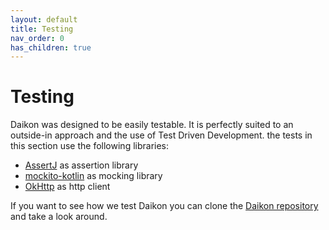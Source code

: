 ```yaml
---
layout: default
title: Testing
nav_order: 0
has_children: true
---
```


# Testing
Daikon was designed to be easily testable. It is perfectly suited to an outside-in approach and the use of Test Driven Development.
the tests in this section use the following libraries:
* [AssertJ](https://assertj.github.io/doc/) as assertion library
* [mockito-kotlin](https://github.com/nhaarman/mockito-kotlin) as mocking library
* [OkHttp](https://square.github.io/okhttp/) as http client

If you want to see how we test Daikon you can clone the [Daikon repository](https://github.com/DaikonWeb/daikon) and take a look around.
